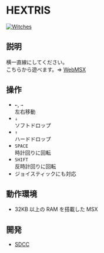 # HEXTRIS

[![Witches](http://img.youtube.com/vi/TnmfOVHp3YM/0.jpg)](https://www.youtube.com/watch?v=TnmfOVHp3YM)

## 説明
横一直線にしてください。<br>
こちらから遊べます。⇒  [WebMSX](http://webmsx.org/?MACHINE=MSX1J&DISK=https://github.com/CoBinee/hextris-msx/raw/main/diskimage/hextris.dsk)

## 操作
- `←`, `→`<br>左右移動
- `↓`<br>ソフトドロップ
- `↑`<br>ハードドロップ
- `SPACE`<br>時計回りに回転
- `SHIFT`<br>反時計回りに回転
- ジョイスティックにも対応

## 動作環境
- 32KB 以上の RAM を搭載した MSX

## 開発
- [SDCC](https://sdcc.sourceforge.net)
